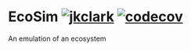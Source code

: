 # EcoSim [![jkclark](https://circleci.com/gh/jkclark/EcoSim.svg?style=shield)]() [![codecov](https://codecov.io/gh/jkclark/EcoSim/branch/master/graph/badge.svg)](https://codecov.io/gh/jkclark/EcoSim)
An emulation of an ecosystem
